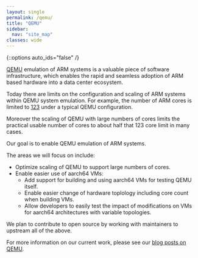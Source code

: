 ```yaml
---
layout: single
permalink: /qemu/
title: "QEMU"
sidebar:
  nav: "site_map"
classes: wide
---
```


{::options auto_ids="false" /}

[QEMU](getting_started) emulation of ARM systems is a valuable piece of software infrastructure, which enables the rapid and seamless adoption of ARM based hardware into a data center ecosystem.

Today there are limits on the configuration and scaling of ARM systems within QEMU system emulation.  For example, the number of ARM cores is limited to [123](qemu-arm-about-the-123-core-limit) under a typical QEMU configuration.

Moreover the scaling of QEMU with large numbers of cores limits the practical usable number of cores to about half that 123 core limit in many cases.

Our goal is to enable QEMU emulation of ARM systems.

The areas we will focus on include:
- Optimize scaling of QEMU to support large numbers of cores.
- Enable easier use of aarch64 VMs:
  - Add support for building and using aarch64 VMs for testing QEMU itself.
  - Enable easier change of hardware toplology including core count when building VMs.
  - Allow developers to easily test the impact of modifications on VMs for aarch64 architectures with variable topologies.  
  
We plan to contribute to open source by working with maintainers to upstream all of the above.
  
For more information on our current work, please see our [blog posts on QEMU](../categories/#qemu).

  